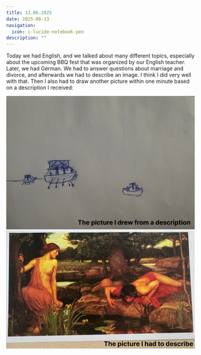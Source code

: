 ```yaml
---
title: 13.06.2025
date: 2025-06-13
navigation:
  icon: i-lucide-notebook-pen
description: ""
---
```


Today we had English, and we talked about many different topics, especially about the upcoming BBQ fest that was organized by our English teacher. Later, we had German. We had to answer questions about marriage and divorce, and afterwards we had to describe an image. I think I did very well with that. Then I also had to draw another picture within one minute based on a description I received:

![The Picture I had to describe](/public/images/6.png)
![The Picture I drew](/public/images/7.png)